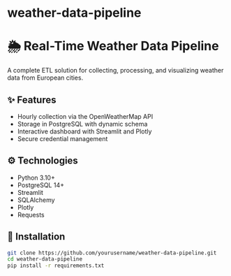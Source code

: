 # weather-data-pipeline
# 🌦️ Real-Time Weather Data Pipeline

A complete ETL solution for collecting, processing, and visualizing weather data from European cities.

## ✨ Features
- Hourly collection via the OpenWeatherMap API
- Storage in PostgreSQL with dynamic schema
- Interactive dashboard with Streamlit and Plotly
- Secure credential management

## ⚙️ Technologies
- Python 3.10+
- PostgreSQL 14+
- Streamlit
- SQLAlchemy
- Plotly
- Requests

## 🚀 Installation
```bash
git clone https://github.com/yourusername/weather-data-pipeline.git
cd weather-data-pipeline
pip install -r requirements.txt
